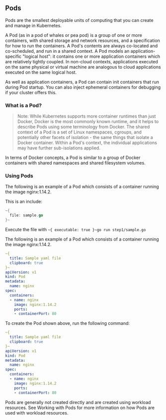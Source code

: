 ## Pods
Pods are the smallest deployable units of computing that you can create and manage in Kubernetes.

A Pod (as in a pod of whales or pea pod) is a group of one or more containers, with shared storage and network resources, and a specification for how to run the containers. A Pod's contents are always co-located and co-scheduled, and run in a shared context. A Pod models an application-specific "logical host": it contains one or more application containers which are relatively tightly coupled. In non-cloud contexts, applications executed on the same physical or virtual machine are analogous to cloud applications executed on the same logical host.

As well as application containers, a Pod can contain init containers that run during Pod startup. You can also inject ephemeral containers for debugging if your cluster offers this.

### What is a Pod?
> Note: While Kubernetes supports more container runtimes than just Docker, Docker is the most commonly known runtime, and it helps to describe Pods using some terminology from Docker.
The shared context of a Pod is a set of Linux namespaces, cgroups, and potentially other facets of isolation - the same things that isolate a Docker container. Within a Pod's context, the individual applications may have further sub-isolations applied.

In terms of Docker concepts, a Pod is similar to a group of Docker containers with shared namespaces and shared filesystem volumes.

### Using Pods
The following is an example of a Pod which consists of a container running the image nginx:1.14.2.

This is an include:
```go
~{
  file: sample.go
}~
```

Execute the file with ``~{ executable: true }~go run step1/sample.go``

The following is an example of a Pod which consists of a container running the image nginx:1.14.2.

```yaml
~{
  title: Sample yaml file
  clipboard: true
}~
apiVersion: v1
kind: Pod
metadata:
  name: nginx
spec:
  containers:
  - name: nginx
    image: nginx:1.14.2
    ports:
    - containerPort: 80
```

To create the Pod shown above, run the following command:

```yaml
~{
  title: Sample yaml file
  clipboard: true
}~
apiVersion: v1
kind: Pod
metadata:
  name: nginx
spec:
  containers:
  - name: nginx
    image: nginx:1.14.2
    ports:
    - containerPort: 80
```


Pods are generally not created directly and are created using workload resources. See Working with Pods for more information on how Pods are used with workload resources.

